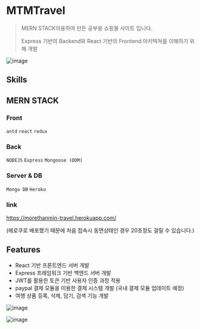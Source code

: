 # MTMTravel

> MERN STACK이용하여 만든 공부용 쇼핑물 사이트 입니다.
>
> Express 기반의 Backend와 React 기반의 Frontend 아키텍쳐를 이해하기 위해 개발

![image](https://user-images.githubusercontent.com/72514247/107744104-70613a80-6d55-11eb-9a4b-2ce6826aa48b.png)



## Skills

## MERN STACK

### Front

`antd` `react` `redux`

### Back

`NODEJS` `Express` `Mongoose (ODM)`

### Server & DB

`Mongo DB` `Heroku`

### link

https://morethanmin-travel.herokuapp.com/

(헤로쿠로 배포했기 때문에 처음 접속시 동면상태인 경우 20초정도 걸릴 수 있습니다.)

## Features

- React 기반 프론트엔드 서버 개발
- Express 프레임워크 기반 백엔드 서버 개발
- JWT를 활용한 토큰 기반 사용자 인증 과정 적용
- paypal 결제 모듈을 이용한 결제 시스템 개발 (국내 결제 모듈 업데이트 예정)
- 여행 상품 등록, 삭제, 담기, 검색 기능 개발

![image](https://user-images.githubusercontent.com/72514247/107744104-70613a80-6d55-11eb-9a4b-2ce6826aa48b.png)

![image](https://user-images.githubusercontent.com/72514247/107744043-4f98e500-6d55-11eb-8c6d-29b1c46f7257.png)


